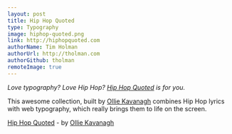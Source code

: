 ```yaml
---
layout: post
title: Hip Hop Quoted
type: Typography
image: hiphop-quoted.png
link: http://hiphopquoted.com
authorName: Tim Holman
authorUrl: http://tholman.com
authorGithub: tholman
remoteImage: true
---
```


_Love typography? Love Hip Hop? [Hip Hop Quoted](http://hiphopquoted.com) is for you._

This awesome collection, built by [Ollie Kavanagh](http://olliekav.com) combines Hip Hop lyrics with web typography, which really brings them to life on the screen.

[Hip Hop Quoted](http://hiphopquoted.com) - by [Ollie Kavanagh](http://olliekav.com)
